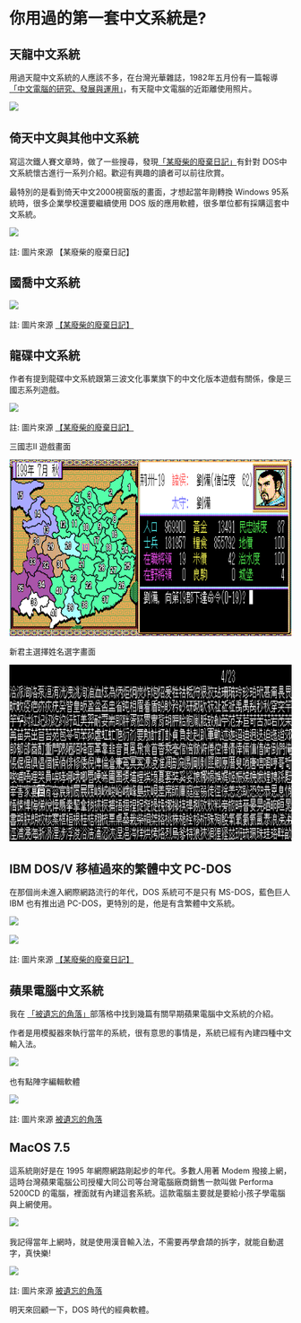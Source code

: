# 你用過的第一套中文系統是?

## 天龍中文系統

用過天龍中文系統的人應該不多，在台灣光華雜誌，1982年五月份有一篇報導[「中文電腦的研究、發展與運用」](https://www.taiwan-panorama.com/Articles/Details?Guid=ddf5ac84-f8ae-4cb7-837b-6eb51ca15a05&CatId=9&postname=%E4%B8%AD%E6%96%87%E9%9B%BB%E8%85%A6%E7%9A%84%E7%A0%94%E7%A9%B6%E3%80%81%E7%99%BC%E5%B1%95%E8%88%87%E9%81%8B%E7%94%A8&srsltid=AfmBOooFeuLjm0oj63Ti3dXMIyadcVgYeRtmygT9Asi160FjEACf5-o8)，有天龍中文電腦的近距離使用照片。

![](https://www.taiwan-panorama.com/Image/Resize/V1/Uploads/1982/05/1982.05.040.01.cut.jpg?w=1080&mode=crop&format=webp&quality=80)

## 倚天中文與其他中文系統

寫這次鐵人賽文章時，做了一些搜尋，發現[「某廢柴的廢棄日記」](https://scrappedblog.blogspot.com/2014/01/dos-chinese-system-1.html)有針對 DOS中文系統懷古進行一系列介紹。歡迎有興趣的讀者可以前往欣賞。

最特別的是看到倚天中文2000視窗版的畫面，才想起當年剛轉換 Windows 95系統時，很多企業學校還要繼續使用 DOS 版的應用軟體，很多單位都有採購這套中文系統。

![](https://blogger.googleusercontent.com/img/b/R29vZ2xl/AVvXsEg5Y31z4wSIj0z7G6VH9us9-be-RnAU5a_5Uo9-yxYdWXhd0uSlBxS3nGvwQ2yZR5c2r4tM3HhQ5BfHJrH9VrguaUlB47SWopK9rfnoxcHoMOgBM_Fca7GOHOynGQqEv5f_z3KJ9A/s1600/et2kw95-1615.png)

註: 圖片來源 【某廢柴的廢棄日記】

## 國喬中文系統

![](https://blogger.googleusercontent.com/img/b/R29vZ2xl/AVvXsEjd_ybvJnzIKpqfN_U9w6hSZzYYO9B7UGPClkhuKC3SV-47oHHUgxLbWet0dVTXgMCXnaaJCK9RQdG0ZeIGU8OvZgRUE0k2qEIqAl__AQNrlGdOFgO7eO3Mq4rhvbOUJCvUXtlujw/s1600/Clip9.png)


註: 圖片來源 [【某廢柴的廢棄日記】](https://scrappedblog.blogspot.com/search/label/Chinese%20System)

## 龍碟中文系統

作者有提到龍碟中文系統跟第三波文化事業旗下的中文化版本遊戲有關係，像是三國志系列遊戲。

![](https://blogger.googleusercontent.com/img/b/R29vZ2xl/AVvXsEgxpTgtu_-OiRdnin0NIduXULudySasFVUEnwu8JJ494JrfrFMOddeKuipXIEVAjij5MOObEsMYKDbZNI6pPS5Z8bEgBGLvwxn4iMBs2gvl_LlxOPysU0Qk2wM4wOel79VkEeq-Xw/s320/Clip5.png)

註: 圖片來源 [【某廢柴的廢棄日記】](https://scrappedblog.blogspot.com/search/label/Chinese%20System)

三國志II 遊戲畫面

![](img/06_01.png)

新君主選擇姓名選字畫面

![](img/06_02.png)

## IBM DOS/V 移植過來的繁體中文 PC-DOS

在那個尚未進入網際網路流行的年代，DOS 系統可不是只有 MS-DOS，藍色巨人 IBM 也有推出過 PC-DOS，更特別的是，他是有含繁體中文系統。

![](https://blogger.googleusercontent.com/img/b/R29vZ2xl/AVvXsEixr1RpDGtnChH1enEeQcIVRdZwDVb9HkuGb9LxhCu1Bo8AkTTuoarEhPo3cJQll-bAfBOPHmAUzSDB6Mmii51QI1DfXlCfjNH65dloeYVGZMKmBrwk5U4a7CMbVBabEbHP4arYDQ/s324/pcdos630cht-ins.png)

![](https://blogger.googleusercontent.com/img/b/R29vZ2xl/AVvXsEj-Wi82tJgV1_hc22zGNVNnTJOyBcSB38Z5XX6mzx64v0XgLOMzsbiM8mRZFy0P6D9ZQWCM3vtSevwVebHELKWJebRlqr2dRcUPPzM0rsGBZmR5WO4FaEsPEvahimR2vlNFH6Y7dQ/s324/pcdos630cht-dosshell.PNG)

註: 圖片來源 [【某廢柴的廢棄日記】](https://scrappedblog.blogspot.com/search/label/Chinese%20System)

## 蘋果電腦中文系統

我在 [「被遺忘的角落」](https://feng270.blog.fc2.com/blog-entry-130.html)部落格中找到幾篇有關早期蘋果電腦中文系統的介紹。

作者是用模擬器來執行當年的系統，很有意思的事情是，系統已經有內建四種中文輸入法。

![](https://blog-imgs-135-origin.fc2.com/f/e/n/feng270/macos5107.png)

也有點陣字編輯軟體

![](https://blog-imgs-135-origin.fc2.com/f/e/n/feng270/macos5108.png)


註: 圖片來源 [被遺忘的角落](https://feng270.blog.fc2.com/blog-entry-130.html)


## MacOS 7.5

這系統剛好是在 1995 年網際網路剛起步的年代。多數人用著 Modem 撥接上網，這時台灣蘋果電腦公司授權大同公司等台灣電腦廠商銷售一款叫做 Performa 5200CD 的電腦，裡面就有內建這套系統。這款電腦主要就是要給小孩子學電腦與上網使用。

![](https://i0.wp.com/lowendmac.com/wp-content/uploads/performa-5300.jpg?resize=224%2C179)

我記得當年上網時，就是使用漢音輸入法，不需要再學倉頡的拆字，就能自動選字，真快樂!

![](https://blog-imgs-135-origin.fc2.com/f/e/n/feng270/macos75314.png)

註: 圖片來源 [被遺忘的角落](https://feng270.blog.fc2.com/blog-entry-130.html)

明天來回顧一下，DOS 時代的經典軟體。

